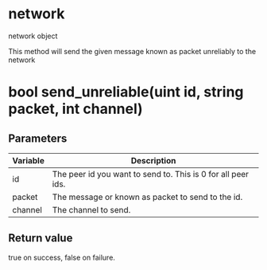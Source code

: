 # network

network object


This method will send the given message known as packet unreliably to the network

# bool send_unreliable(uint id, string packet, int channel)

## Parameters

Variable | Description
---|---
id | The peer id you want to send to. This is 0 for all peer ids.
packet | The message or known as packet to send to the id.
channel | The channel to send.

## Return value

true on success, false on failure.